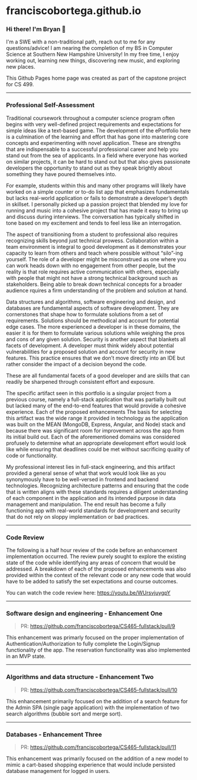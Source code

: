 # franciscobortega.github.io

### Hi there! I'm Bryan 👋

I'm a SWE with a non-traditional path, reach out to me for any questions/advice! I am nearing the completion of my BS in Computer Science at Southern New Hampshire University! In my free time, I enjoy working out, learning new things, discovering new music, and exploring new places.

This Github Pages home page was created as part of the capstone project for CS 499. 

<hr>

### Professional Self-Assessment

Traditional coursework throughout a computer science program often begins with very well-defined project requirements and expectations for simple ideas like a text-based game. The development of the ePortfolio here is a culmination of the learning and effort that has gone into mastering core concepts and experimenting with novel application. These are strengths that are indispensable to a successful professional career and help you stand out from the sea of applicants. In a field where everyone has worked on similar projects, it can be hard to stand out but that also gives passionate developers the opportunity to stand out as they speak brightly about something they have poured themselves into. 

For example, students within this and many other programs will likely have worked on a simple counter or to-do list app that emphasizes fundamentals but lacks real-world application or fails to demonstrate a developer’s depth in skillset. I personally picked up a passion project that blended my love for running and music into a cohesive project that has made it easy to bring up and discuss during interviews. The conversation has typically shifted in tone based on my excitement and tends to feel less like an interrogation. 

The aspect of transitioning from a student to professional also requires recognizing skills beyond just technical prowess. Collaboration within a team environment is integral to good development as it demonstrates your capacity to learn from others and teach where possible without “silo”-ing yourself. The role of a developer might be misconstrued as one where you can work heads down with no engagement from other people, but the reality is that role requires active communication with others, especially with people that might not have a strong technical background such as stakeholders. Being able to break down technical concepts for a broader audience rquires a firm understanding of the problem and solution at hand. 

Data structures and algorithms, software engineering and design, and databases are fundamental aspects of software development. They are cornerstones that shape how to formulate solutions from a set of requirements. Solutions should be methodical and account for potential edge cases. The more experienced a developer is in these domains, the easier it is for them to formulate various solutions while weighing the pros and cons of any given solution. Security is another aspect that blankets all facets of development. A developer must think widely about potential vulnerabilities for a proposed solution and account for security in new features. This practice ensures that we don’t move directly into an IDE but rather consider the impact of a decision beyond the code. 

These are all fundamental facets of a good developer and are skills that can readily be sharpened through consistent effort and exposure. 

The specific artifact seen in this portfolio is a singular project from a previous course, namely a full-stack application that was partially built out but lacked many of the end-to-end features that would provide a cohesive experience. Each of the proposed enhancements 
The basis for selecting this artifact was the wide range it provided in technology as the application was built on the MEAN (MongoDB, Express, Angular, and Node) stack and because there was significant room for improvement across the app from its initial build out. Each of the aforementioned domains was considered profusely to determine what an appropriate development effort would look like while ensuring that deadlines could be met without sacrificing quality of code or functionality. 

My professional interest lies in full-stack engineering, and this artifact provided a general sense of what that work would look like as you synonymously have to be well-versed in frontend and backend technologies. Recognizing architecture patterns and ensuring that the code that is written aligns with these standards requires a diligent understanding of each component in the application and its intended purpose in data management and manipulation. The end result has become a fully functioning app with real-world standards for development and security that do not rely on sloppy implementation or bad practices. 

<hr>

### Code Review

The following is a half hour review of the code before an enhancement implementation occurred. The review purely sought to explore the existing state of the code while identifying any areas of concern that would be addressed. A breakdown of each of the proposed enhancements was also provided within the context of the relevant code or any new code that would have to be added to satisfy the set expectations and course outcomes.

You can watch the code review here: https://youtu.be/WUrsvjuygpY

<hr>

### Software design and engineering - Enhancement One

> PR: https://github.com/franciscobortega/CS465-fullstack/pull/9

This enhancement was primarly focused on the proper implementation of Authentication/Authorization to fully complete the Login/Signup functionality of the app. The reservation functionality was also implemented in an MVP state. 

<hr>

### Algorithms and data structure - Enhancement Two

> PR: https://github.com/franciscobortega/CS465-fullstack/pull/10

This enhancement primarily focused on the addition of a search feature for the Admin SPA (single page application) with the implementation of two search algorithms (bubble sort and merge sort).

<hr>

### Databases - Enhancement Three

> PR: https://github.com/franciscobortega/CS465-fullstack/pull/11

This enhancement was primarily focused on the addition of a new model to mimic a cart-based shopping experience that would include persisted database management for logged in users. 
















